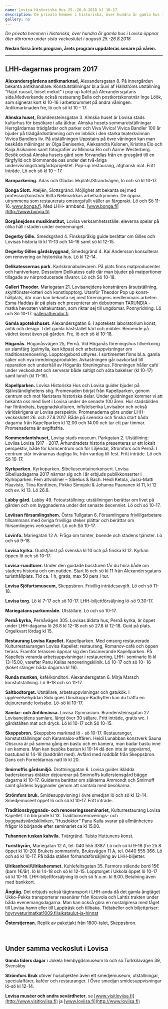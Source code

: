 ```yaml
---
name: Lovisa Historiska Hus 25.-26.8.2018 kl 10-17
description: De privata hemmen i historiska, över hundra år gamla hus i Lovisa öppnar åter dörrarna under sista veckoslutet i augusti. Kolla in veckoslutets program!
gallery: no
---
```

*De privata hemmen i historiska, över hundra år gamla hus i Lovisa öppnar åter dörrarna under sista veckoslutet i augusti 25.-26.8.2018*

**Nedan förra årets program, årets program uppdateras senare på våren.**

<hr/>

## LHH-dagarnas program 2017

**Alexandersgårdens antikmarknad,** Alexandersgatan 8. På innergården bekanta antikhandlare. Konstutställningar bl.a  Suvi af Hällströms utställning ”Rajut ruusut, toiset mekot" i pop up kafét på Alexandersgatans sida.Medverkande också restaurang Bella och postkortskonstnär Inge Löök, som signerar kort kl 10-16 i arbetsrummet på andra våningen. Antikmarknaden fre, lö och sö kl 10 - 17.

**Almska huset,** Brandensteinsgatan 3. Almska huset är Lovisa stads kulturhus för besökare i alla åldrar. Almska husets sommarutställningar Herrgårdarnas trädgårdar och parker och Viva Vivica! Vivica Bandler 100 år bjuder på trädgårdsstämning och en inblick i den starka teaterkvinnan Vivica Bandlers liv. På utställningen Uppstairs på övre våningen kan man beskåda målningar av Olga Denisenko, Aleksandra Kulonen, Kristina Elo och Kaija Asikainen samt fotografier av Mimosa Elo och Aarne Westerberg. Besök också Almska husets gård som förvandlas från en grusgård till en färgfylld och blommande oas under det två-åriga undervisningsträdgårdsprojektet. Pop-up restaurang, afghansk mat. Fritt Inträde. Lö och sö kl 10 – 17.

**Barnparkering.** Adas och Gladas lekplats/Strandvägen, lö och sö kl 10-17.

**Bonga Slott.** Ateljén, Slottsgränd. Möjlighet att bekanta sej med professor/konstnär Riitta Nelimarkkas arbetsutrymmen. De öppna utrymmena som restaurerats omsorgsfullt väller av färgprakt. Lö och Sö 11-16.  www.bonga.fi. Med LHH- armband. [www.bonga.fi](http://www.bonga.fi)

**Borgånejdens musikinstitut,** Lovisa verksamhetsställe: eleverna spelar på olika håll i staden under evenemanget.

**Degerby Gille.** Smedsgränd 4. Finskspråkig guide berättar om Gilles och Lovisas historia lö kl 11-13 och 14-16 samt sö  kl 12-15.

**Degerby Gilles gårdsbyggnad,** Smedsgränd 4. Kai Andersson konsulterar om renovering av historiska hus. Lö kl 12-14.

**Delikatessernas park.** Karlskronabulevaren. På plats finns matproducenter och hantverkare. Dessutom Delikatess café där man bjuder på matportioner tillagade av närproducerade råvaror. Lö och Sö 10-18.

**Galleri Theodor.** Mariegatan 21. Lovisanejdens konstnärers årsutställning, skyltfönster-lotteri och konstlopptorg. Utanför Theodor Pop up konst-hållplats, där man kan bekanta sej med föreningens medlemmars arbeten. Esma Haddas är på plats och presenterar sin debutroman TARUNDIA - matka hevosten valtakuntaan, som riktar sej till ungdomar. Ponnyridning. Lö och Sö 10-17. [galleriatheodor.fi](http://galleriatheodor.fi)

**Gamla apotekshuset.** Alexandersgatan 6. I apotekets laboratorium konst, antik och design. I det gamla häststallet kärl och möbler. Beroende på vädret konst  även  på gården. Fre, lö och sö kl 10-18.

**Höganås.** Höganåsvägen 25, Pernå. Vid Höganås föreningshus tillverkning av slamfärg (gulmylla, kan köpas) och arbetsuppvisningar om traditionsrenovering. Lopptorgsbord uthyres. I sortimentet finns bl.a. gamla saker och nya inredningsprodukter. Avkastningen går oavkortad till reparation och underhåll av Höganås föreningshus. Föreningen håller café under veckoslutet och serverar både saltigt och söta bakelser (kl 10-17) samt lunch (kl 11-16).

**Kapellparken.** Lovisa Historiska Hus och Lovisa guider bjuder på Självständighetens stig. Promenaden börjat från Kapellparken, genom centrum och mot Neristans historiska delar. Under guidningen kommer vi att bekanta oss med livet i Lovisa under de senaste 100 åren. Hur stadsbilden har förändrats, byggnadskulturen, inflytelserika Lovisabor och också världskrigena ur Lovisa perspektiv. Promenaderna görs under LHH-veckoslutet 26. och 27.8.2017. Både på svenska och finska start båda dagarna från Kapellparken kl 12.00 och 14.00 och tar ett par timmar. Promenaderna är avgiftsfria.

**Kommendantshuset,** Lovisa stads museum. Parkgatan 2. Utställning: Loviisa Lovisa 1917 - 2017. Århundradets historia presenteras ur ett lokalt perspektiv, både för kärncentrum och för Liljendal, Strömfors och Pernå. I centrum står invånarnas dagliga liv, från vardag till fest. Fritt inträde. Lö och Sö 10-17.

**Kyrkparken.** Kyrkoparken. Sibeliuscontainerkonsert. Lovisa Sibeliusdagarna 2017 närmar sig och i år erbjuds publikkonserter i Kyrkoparken. Fem altvioliner – Sibelius & Bach. Heidi Ketola, Jussi-Matti Haavisto, Tiina Konttinen, Pirkko Simojoki & Johanna Paananen kl 11, kl 12 och ev. kl 13. Lö 26.8.

**Labby gård.** Labby 49. Fotoutställning: utställningen  berättar om livet på gården och om byggnaderna under det senaste decenniet. Lö och sö 10-17.

**Loviisan församlingshem.** Östra Tullgatan 6. Församlingens frivilligarbetare tillsammans med övriga frivilliga steker plättar och berättar om församlingens verksamhet. Lö och Sö 10-17.

**Lovinfo.** Mariegatan 12 A. Fråga om tomter, boende och stadens tjänster. Lö och sö 9-18.

**Lovisa kyrka.** Gudstjänst på svenska kl 10 och på finska kl 12. Kyrkan öppen lö och sö 10-17.

**Lovisa-rundturer.** Under den guidade bussturen får du höra både om stadens historia och om nutiden. Start lö och sö kl 11 från Alexandersgatans turisthållplats. Tid ca. 1 h, gratis, max 50 pers / tur.

**Lovisa Sjöfartsmuseum,** Skeppsbron. Frivillig inträdesavgift. Lö och sö 11-18.

**Lovisa torg.** Lö kl 7-17 och sö 10-17. LHH-biljettförsäljning lö-sö 9.30-17.

**Mariegatans parkområde.** Utställare. Lö och sö 10-17.

**Pernå kyrka,** Pernåvägen 305. Lovisas äldsta hus, Pernå kyrka, är öppet under LHH-dagarna lö 26.8 kl 12-18 och sö 27.8 kl 12-18. Guid på plats. Orgelkvart lördag kl 15.

**Restaurang Lovisa Kapellet.** Kapellparken. Med omsorg restaurerade Kulturrestaurangen Lovisa Kapellet: restaurang, Romanov-café och öppen terass. Framför terassen öppnar sig den fascinerande Kapellparken. På Kapellets veranda arbetsuppvisningar i restaurering. LHH- seminarie lö kl 13-15.00, varefter Panu Kailas renoveringsklinik. Lö 10-17 och sö 10- 16 (köket stänger båda dagarna kl 16).

**Runda munken,** kafé/konditori. Alexandersgatan 6. Mirja Marsch konstutställning. Lö 9-18 och sö 11-17.

**Saltbodtorget.** Utställare, arbetsuppvisningar och gatukök. I upplevelsehyddan Sidu goes Uimakoppi-Badhytten kan du träffa en dejourerande lovisabo. Lö-sö kl 10-17.

**Samlar- och Antikmässa.** Lovisa Gymnasium. Brandensteinsgatan 27. Lovisanejdens samlare, långt över 30 säljare. Fritt inträde, gratis wc. I gårdstälten mat och dryck. Lö kl 10-17 och Sö 10-15.

**Skeppsbron.** Skeppsbro marknad lö - sö 10-17. Restauranger, konstutställningar och Karamaloo-affären. Heidi Lunabban konstverk Sauna Obscura är på samma gång en bastu och en kamera, man badar bastu inne i en kamera. Man kan besöka bastun kl 10-14 då den inte är uppvärmd, bastubad kl 14-18 (baddräkt med). Avfärd med roddbåt från Skeppsbron. Dans och Forneldarnas natt lö kl 20.

**Smirnoffis gårdsmiljö.** Drottninggatan 6. Lovisa guider iklädda baderskornas dräkter dejourerar på Smirnoffs kullerstensgård bägge dagarna kl 10-17. Guiderna berättar om släkterna Ammondt och Smirnoff samt gårdens byggnader genom att samtala med besökarna.

**Strömfors bruk.** Smidesuppvisning i övre smedjan lö och sö kl 12–14. Smedjemuséet öppet lö och sö kl 10-17. Fritt inträde.

**Traditionsbyggnads- och renoveringsseminariet,** Kulturrestaurang Lovisa Kapellet. Lö börjande kl 13. Traditionsrenoverings- och byggnadsvårdskliniken, ”Husdoktor” Panu Kaila svarar på allmänhetens frågor lö börjande efter seminariet ca kl 15.00.

**Tuhannen tuskan kahvila.** Tvärgränd. Taisto Huttunens konst.

**Turistbyrån,** Mariegatan 12 A, tel. 040 555 3387. Lö och sö kl 9-18.(fre 25.8 öppet kl 10-20) Brukets sommarinfo, Bruksvägen 11 A, tel. 0440 555 366. Lö och sö kl 10-17. På båda ställen förhandsförsäljning av LHH-biljetter.

**Ulrikanhovi/Ulrikahemmet.** Kuhlefeltsgatan 35. Farmors stående bord 15€ (barn 1€/år). lö kl 14-18 och sö kl 12-15. Lopptorget i Ukkola öppet lö 10-17 sö kl 10-16. LHH-biljettförsäljning lö och sö fr.o.m. kl 9.00. Betalning även med bankkort.

**Ångtåg.** Det erbjuds också tågtransport i LHH-anda då det gamla ångtåget Ukko-Pekka transporterar resenärer från Kouvola och Lahtis trakten under båda evenemangsdagarna. Man kan också göra en nostalgiresa med tåget till Lovisa hamn eller till Lappträsk och tillbaka. Tidtabeller och biljettpriser: [hoyryveturimatkat1009.fi/aikataulut-ja-hinnat](http://hoyryveturimatkat1009.fi/aikataulut-ja-hinnat)

**Österstjernan.** Replik av paketjakt från 1800-talet, Skeppsbron.

&nbsp;

## Under samma veckoslut i Lovisa

**Gamla tiders dagar** i Jokela hembygdsmuseum lö och sö.Turkkilavägen 39, Svenskby

**Strömfors Bruk** utöver husobjekten även ett smedjemuseum, utställningar, specialaffärer, kaféer och restauranger. I Övre smedjan smidesuppvisningar lö-sö kl 12-14.

**Lovisa muséer och andra sevärdheter**, se [www.visitloviisa.fi](http://www.visitloviisa.fi) ja [www.loviisa.fi](http://www.loviisa.fi)
